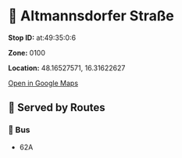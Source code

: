 # 🚉 Altmannsdorfer Straße


**Stop ID:** at:49:35:0:6

**Zone:** 0100

**Location:** 48.16527571, 16.31622627

[Open in Google Maps](https://www.google.com/maps?q=48.16527571,16.31622627)

## 🚆 Served by Routes

### 🚌 Bus
- 62A